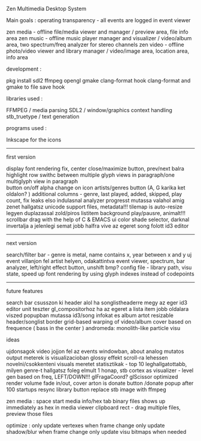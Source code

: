 Zen Multimedia Desktop System

Main goals : operating transparency - all events are logged in event viewer

zen media - offline file/media viewer and manager / preview area, file info area
zen music - offline music player manager and visualizer / video/album area, two spectrum/freq analyzer for stereo channels
zen video - offline photo/video viewer and library manager / video/image area, location area, info area

development :

pkg install sdl2 ffmpeg opengl gmake clang-format
hook clang-format and gmake to file save hook

libraries used :

FFMPEG / media parsing
SDL2 / window/graphics context handling
stb_truetype / text generation

programs used :

Inkscape for the icons

---

first version

display font rendering fix, center
close/maximize button, prev/next balra
highlight row
swithc between multiple glyph views in paragraph/one multiglyph view in paragraph  
button on/off alpha change on icon
artists/genres button (A, G karika ket oldalon? )
additional columns - genre, last played, added, skipped, play count,
fix leaks
elso indulasnal analyzer progresst mutassa valahol amig zenet hallgatsz
unicode support files, metadata!!!
tilemap is auto-resize legyen duplazassal
zold/piros listitem background play/pausre, animalt!!!
scrollbar drag
with the help of C & EMACS 
ui color shade selector, darknal invertalja a jelenlegi semat
jobb halfra vive az egeret song folott id3 editor

---

next version

search/filter bar - genre is metal, name contains x, year between x and y
uj event villanjon fel artist helyen, odakattintva event viewer, 
spectrum, bar analyzer, left/right effect button, unshift bmp?
config file - library path, visu state,
speed up font rendering by using glyph indexes instead of codepoints

---

future features

search bar csusszon ki header alol ha songlistheaderre megy az eger
id3 editor
unit teszter gl_compositorhoz
ha az egeret a lista item jobb oldalara viszed popupban mutassa id3/song infokat es album artot
resizable header/songlist border
grid-based warping of video/album cover based on frequence ( bass in the center )
andromeda:  monolith-like particle visu

ideas

ujdonsagok video jojjon fel az events windowban, about
analog mutatos output meterek is visualizacioban
glossy effekt
scroll-ra lehessen novelni/csokkenteni visuals meretet
statisztikak - top 10 leghallgatottabb, milyen genre-t hallgatsz foleg elmult 1 honap, stb
cortex as visualizer - level gen based on freq, LEFT/DOWN!!!
glFragaCoord? glScissor optimized render
volume fade in/out, cover arton is
donate button /donate popup after 100 startups
resync library button
replace stb image with ffmpeg

zen media :
space start media
info/hex tab
binary files shows up immediately as hex in media viewer
clipboard rect - drag multiple files, preview those files

optimize :
only update vertexes when frame change
only update shadow/blur when frame change
only update visu bitmaps when needed